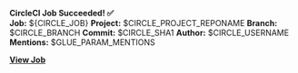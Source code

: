 **CircleCI Job Succeeded! ✅**  
**Job:** ${CIRCLE_JOB}
**Project:** $CIRCLE_PROJECT_REPONAME
**Branch:** $CIRCLE_BRANCH
**Commit:** $CIRCLE_SHA1
**Author:** $CIRCLE_USERNAME
**Mentions:** $GLUE_PARAM_MENTIONS

[**View Job**](${CIRCLE_BUILD_URL})